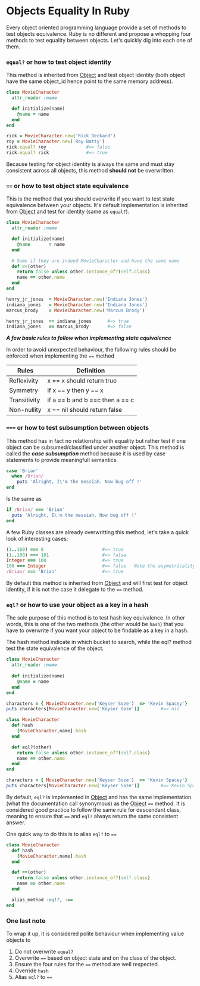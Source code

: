 # Objects Equality In Ruby 

Every object oriented programming language provide a set of methods to test objects equivalence. 
Ruby is no different and propose a whopping four methods to test equality between objects. 
Let's quickly dig into each one of them. 

### `equal?` or how to test object identity

This method is inherited from [Object](https://ruby-doc.org/core-2.4.1/Object.html#method-i-eql-3F) and test object identity (both object have the same object_id hence point to the same memory address).

```ruby
class MovieCharacter
  attr_reader :name

  def initialize(name)
    @name = name
  end
end

rick = MovieCharacter.new('Rick Deckard')
roy = MovieCharacter.new('Roy Batty')
rick.equal? roy               #=> false
rick.equal? rick              #=> true
````

Because testing for object identity is always the same and must stay consistent across all objects,
this method **should not** be overwritten.

### `==` or how to test object state equivalence

This is the method that you should overwrite if you want to test state equivalence between your objects. It's default implementation is inherited from [Object](https://ruby-doc.org/core-2.4.1/Object.html#method-i-eql-3Fis) and test for identity (same as `equal?`).

```ruby
class MovieCharacter
  attr_reader :name

  def initialize(name)
    @name       = name
  end

  # Same if they are indeed MovieCharacter and have the same name
  def ==(other)
    return false unless other.instance_of?(self.class)
    name == other.name
  end
end

henry_jr_jones  = MovieCharacter.new('Indiana Jones')
indiana_jones   = MovieCharacter.new('Indiana Jones')
marcus_brody    = MovieCharacter.new('Marcus Brody')

henry_jr_jones  == indiana_jones      #=> true
indiana_jones   == marcus_brody       #=> false
```

***A few basic rules to follow when implementing state equivalence***

In order to avoid unexpected behaviour, the following rules should be enforced when implementing the `==` method

| Rules         | Definition
| ------------- |-------------
| Reflexivity   | x == x should return true
| Symmetry      | if x == y then y == x
| Transitivity  | if a == b and b ==c then a == c
| Non-nullity   | x == nil should return false

### `===` or how to test subsumption between objects

This method has in fact no relationship with equality but rather test if one object can be subsumed/classified under another object. This method is called the ***case subsumption*** method because it is used by case statements to provide meaningfull semantics.

```ruby
case 'Brian'
  when /Brian/
    puts 'Alright, I\'m the messiah. Now bug off !'
end 
```

Is the same as 
```ruby
if /Brian/ === 'Brian'
  puts 'Alright, I\'m the messiah. Now bug off !'
end 
```

A few Ruby classes are already overwritting this method, let's take a quick look of interesting cases:

```ruby
(1..100) === 6                      #=> true
(1..100) === 101                    #=> false
Integer === 100                     #=> true
100 === Integer                     #=> false   Note the asymetricality here
/Brian/ === 'Brian'                 #=> true
```

By default this method is inherited from [Object](https://ruby-doc.org/core-2.4.1/Object.html#method-i-3D-3D-3D) and will first test for object identity, if it is not the case it delegate to the `==` method.

### `eql?` or how to use your object as a key in a hash 

The sole purpose of this method is to test hash key equivalence. In other words, this is one of the two methods (the other would be `hash`) that you have to overwrite if you want your object to be findable as a key in a hash. 

The hash method indicate in which bucket to search, while the eql? method test the state equivalence of the object. 

```ruby
class MovieCharacter
  attr_reader :name
  
  def initialize(name)
    @name = name
  end
end

characters = { MovieCharacter.new('Keyser Soze')  => 'Kevin Spacey'} 
puts characters[MovieCharacter.new('Keyser Soze')]        #=> nil

class MovieCharacter
  def hash
    [MovieCharacter,name].hash
  end 

  def eql?(other)
    return false unless other.instance_of?(self.class)
    name == other.name
  end 
end 

characters = { MovieCharacter.new('Keyser Soze')  => 'Kevin Spacey'} 
puts characters[MovieCharacter.new('Keyser Soze')]        #=> Kevin Spacey
```
 
By default, `eql?` is implemented in [Object](https://ruby-doc.org/core-2.4.1/Object.html#method-i-eql-3Fis) and has the same implementation (what the documentation call synonymous) as the [Object](https://ruby-doc.org/core-2.4.1/Object.html#method-i-eql-3Fis) `==` method. It is considered good practice to follow the same rule for descendant class, meaning to ensure that `==` and `eql?` always return the same consistent answer. 

One quick way to do this is to alias `eql?` to `==`  

```ruby
class MovieCharacter
  def hash
    [MovieCharacter,name].hash
  end 

  def ==(other)
    return false unless other.instance_of?(self.class)
    name == other.name
  end 

  alias_method :eql?, :==
end 
```

### One last note 

To wrap it up, it is considered polite behaviour when implementing value objects to 

1. Do not overwrite `equal?`
2. Overwrite `==` based on object state and on the class of the object. 
3. Ensure the four rules for the `==` method are well respected.  
4. Override `hash`  
5. Alias `eql?` to `==` 
